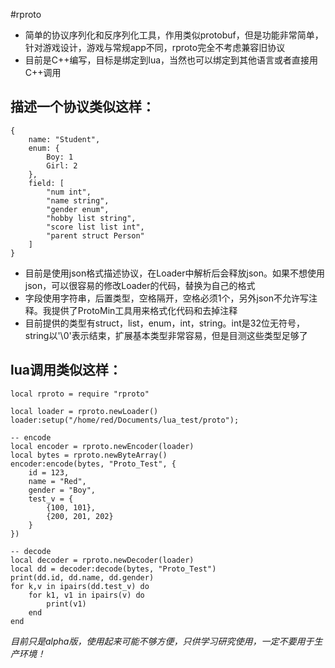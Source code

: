 #rproto
- 简单的协议序列化和反序列化工具，作用类似protobuf，但是功能非常简单，针对游戏设计，游戏与常规app不同，rproto完全不考虑兼容旧协议
- 目前是C++编写，目标是绑定到lua，当然也可以绑定到其他语言或者直接用C++调用

## 描述一个协议类似这样：
	{
		name: "Student",
		enum: {
			Boy: 1
			Girl: 2
		},
		field: [
			"num int",
			"name string",
			"gender enum",
			"hobby list string",
			"score list list int",
			"parent struct Person"
		]
	}

- 目前是使用json格式描述协议，在Loader中解析后会释放json。如果不想使用json，可以很容易的修改Loader的代码，替换为自己的格式
- 字段使用字符串，后置类型，空格隔开，空格必须1个，另外json不允许写注释。我提供了ProtoMin工具用来格式化代码和去掉注释
- 目前提供的类型有struct，list，enum，int，string。int是32位无符号，string以'\0'表示结束，扩展基本类型非常容易，但是目测这些类型足够了

## lua调用类似这样：
	local rproto = require "rproto"

	local loader = rproto.newLoader()
	loader:setup("/home/red/Documents/lua_test/proto");

	-- encode
	local encoder = rproto.newEncoder(loader)
	local bytes = rproto.newByteArray()
	encoder:encode(bytes, "Proto_Test", {
		id = 123,
		name = "Red",
		gender = "Boy",
		test_v = {
			{100, 101},
			{200, 201, 202}
		}
	})

	-- decode
	local decoder = rproto.newDecoder(loader)
	local dd = decoder:decode(bytes, "Proto_Test")
	print(dd.id, dd.name, dd.gender)
	for k,v in ipairs(dd.test_v) do
		for k1, v1 in ipairs(v) do
			print(v1)
		end
	end


*目前只是alpha版，使用起来可能不够方便，只供学习研究使用，一定不要用于生产环境！*
